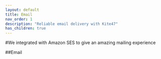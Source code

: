 ```yaml
---
layout: default
title: Email
nav_order: 1
description: "Reliable email delivery with Kite47"
has_children: true
---
```


#We integrated with Amazon SES to give an amazing mailing experience

##Email
